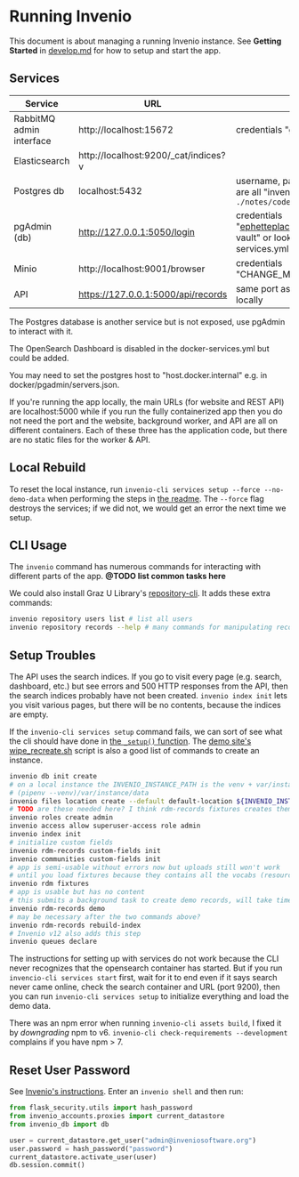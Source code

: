 # Running Invenio

This document is about managing a running Invenio instance. See **Getting Started** in [develop.md](develop.md) for how to setup and start the app.

## Services

| Service | URL | Notes |
|---------|-----|-------|
| RabbitMQ admin interface | http://localhost:15672 | credentials "guest/guest" |
| Elasticsearch | http://localhost:9200/_cat/indices?v | |
| Postgres db | localhost:5432 | username, password, & db name are all "invenio-vault", run `./notes/code-samples/dbconnect` |
| pgAdmin (db) | http://127.0.0.1:5050/login | credentials "ephetteplace@cca.edu/invenio-vault" or look in docker-services.yml |
| Minio | http://localhost:9001/browser | credentials "CHANGE_ME/CHANGE_ME" |
| API | https://127.0.0.1:5000/api/records | same port as app if running locally |

The Postgres database is another service but is not exposed, use pgAdmin to interact with it.

The OpenSearch Dashboard is disabled in the docker-services.yml but could be added.

You may need to set the postgres host to "host.docker.internal" e.g. in docker/pgadmin/servers.json.

If you're running the app locally, the main URLs (for website and REST API) are localhost:5000 while if you run the fully containerized app then you do not need the port and the website, background worker, and API are all on different containers. Each of these three has the application code, but there are no static files for the worker & API.

## Local Rebuild

To reset the local instance, run `invenio-cli services setup --force --no-demo-data` when performing the steps in [the readme](../readme.md). The `--force` flag destroys the services; if we did not, we would get an error the next time we setup.

## CLI Usage

The `invenio` command has numerous commands for interacting with different parts of the app. **@TODO list common tasks here**

We could also install Graz U Library's [repository-cli](https://github.com/tu-graz-library/repository-cli/). It adds these extra commands:

```sh
invenio repository users list # list all users
invenio repository records --help # many commands for manipulating records!
```

## Setup Troubles

The API uses the search indices. If you go to visit every page (e.g. search, dashboard, etc.) but see errors and 500 HTTP responses from the API, then the search indices probably have not been created. `invenio index init` lets you visit various pages, but there will be no contents, because the indices are empty.

If the `invenio-cli services setup` command fails, we can sort of see what the cli should have done in [the `_setup()` function](https://github.com/inveniosoftware/invenio-cli/blob/master/invenio_cli/commands/containers.py#:~:text=def%20_setup). The [demo site's wipe_recreate.sh](https://github.com/inveniosoftware/demo-inveniordm/blob/master/demo-inveniordm/wipe_recreate.sh) script is also a good list of commands to create an instance.

```sh
invenio db init create
# on a local instance the INVENIO_INSTANCE_PATH is the venv + var/instance/data so
# (pipenv --venv)/var/instance/data
invenio files location create --default default-location ${INVENIO_INSTANCE_PATH}/data
# TODO are these needed here? I think rdm-records fixtures creates them
invenio roles create admin
invenio access allow superuser-access role admin
invenio index init
# initialize custom fields
invenio rdm-records custom-fields init
invenio communities custom-fields init
# app is semi-usable without errors now but uploads still won't work
# until you load fixtures because they contains all the vocabs (resource types, subjects, etc.)
invenio rdm fixtures
# app is usable but has no content
# this submits a background task to create demo records, will take time
invenio rdm-records demo
# may be necessary after the two commands above?
invenio rdm-records rebuild-index
# Invenio v12 also adds this step
invenio queues declare
```

The instructions for setting up with services do not work because the CLI never recognizes that the opensearch container has started. But if you run `invencio-cli services start` first, wait for it to end even if it says search never came online, check the search container and URL (port 9200), then you can run `invenio-cli services setup` to initialize everything and load the demo data.

There was an npm error when running `invenio-cli assets build`, I fixed it by _downgrading_ npm to v6. `invenio-cli check-requirements --development` complains if you have npm > 7.

## Reset User Password

See [Invenio's instructions](https://inveniordm.docs.cern.ch/customize/vocabularies/users/#change-password). Enter an `invenio shell` and then run:

```py
from flask_security.utils import hash_password
from invenio_accounts.proxies import current_datastore
from invenio_db import db

user = current_datastore.get_user("admin@inveniosoftware.org")
user.password = hash_password("password")
current_datastore.activate_user(user)
db.session.commit()
```
